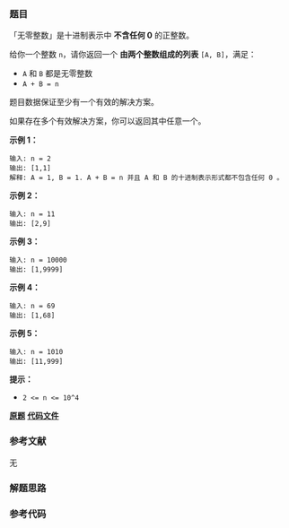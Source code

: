 ### 题目
「无零整数」是十进制表示中 **不含任何 0**  的正整数。

给你一个整数 `n`，请你返回一个 **由两个整数组成的列表** `[A, B]`，满足：

  * `A` 和 `B` 都是无零整数
  * `A + B = n`

题目数据保证至少有一个有效的解决方案。

如果存在多个有效解决方案，你可以返回其中任意一个。



**示例 1：**

    
    
    输入: n = 2
    输出: [1,1]
    解释: A = 1, B = 1. A + B = n 并且 A 和 B 的十进制表示形式都不包含任何 0 。
    

**示例 2：**

    
    
    输入: n = 11
    输出: [2,9]
    

**示例 3：**

    
    
    输入: n = 10000
    输出: [1,9999]
    

**示例 4：**

    
    
    输入: n = 69
    输出: [1,68]
    

**示例 5：**

    
    
    输入: n = 1010
    输出: [11,999]
    



**提示：**

  * `2 <= n <= 10^4`

 **[原题](https://leetcode-cn.com/problems/convert-integer-to-the-sum-of-two-no-zero-integers/)**    **[代码文件]()**


### 参考文献
无

### 解题思路




### 参考代码

```go


```




